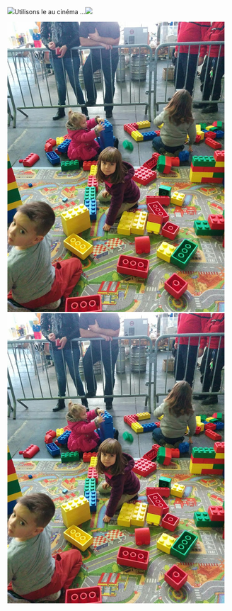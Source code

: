 ![](/assets/Circle-icons-heart.svg)Utilisons le au cinéma ...![](assets/Circle-icons-heart.svg)

![](assets/IMG_20171104_153615.jpg)![](/assets/IMG_20171104_153615.jpg)

